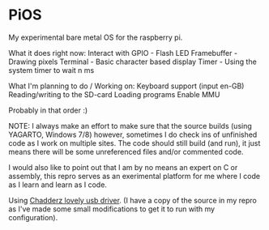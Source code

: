 PiOS
====

My experimental bare metal OS for the raspberry pi.

What it does right now:
Interact with GPIO - Flash LED
Framebuffer - Drawing pixels
Terminal - Basic character based display
Timer - Using the system timer to wait n ms

What I'm planning to do / Working on:
Keyboard support (input en-GB)
Reading/writing to the SD-card
Loading programs
Enable MMU

Probably in that order :)

NOTE:
I always make an effort to make sure that the source builds (using YAGARTO, Windows 7/8) however,
sometimes I do check ins of unfinished code as I work on multiple sites.
The code should still build (and run), it just means there will be some unreferenced files
and/or commented code.

I would also like to point out that I am by no means an expert on C or assembly,
this repro serves as an exerimental platform for me where I code as I learn and learn as I code.

Using [Chadderz lovely usb driver](/Chadderz121/csud).
(I have a copy of the source in my repro as I've made some small modifications to
get it to run with my configuration).
